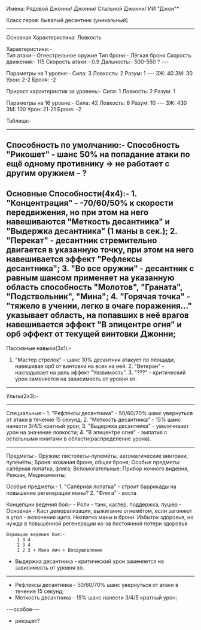 ﻿Имена: Рядовой Джонни/ Джонни/ Стальной Джонни/ ИИ "Джон"*

Класс героя: бывалый десантник (уникальный)

_________________________________________________________________________
Основная Характеристика: Ловкость

Характеристики:-	
	Тип атаки:- Огнестрельное оружие
	Тип брони:- Лёгкая броня
	Скорость движения:- 115
	Скорость атаки:- 0.9
	Дальность:- 500-550 ?
	---

Параметры на 1 уровне:-
	Сила: 3
	Ловкость: 2
	Разум: 1
	---
	ЗЖ: 40
	ЗМ: 30
	Урон: 2-2
	Броня: -2

Прирост характеристик за уровень:-
	Сила: 1
	Ловкость: 2
	Разум: 1

Параметры на 16 уровне:-
	Сила: 42
	Ловкость: 6
	Разум: 10
	---
	ЗЖ: 430
	ЗМ: 100
	Урон: 21-21
	Броня: -2

Таблица:-

_________________________________________________________________________
Способность по умолчанию:-
	Способность "Рикошет" - шанс 50% на попадание атаки по ещё одному противнику => не работает с другим оружием - ?
-------------------------------------------------------------------------
Основные Способности(4х4):-
	1. "Концентрация" - -70/60/50% к скорости передвижения, но при этом на него навешиваются "Меткость десантника" и "Выдержка десантника" (1 маны в сек.);
	2. "Перекат" - десантник стремительно двигается в указанную точку, при этом на него навешивается эффект "Рефлексы десантника";
	3. "Во все оружии" - десантник с равным шансом применяет на указанную область способность "Молотов", "Граната", "Подствольник", "Мина";
	4. "Горячая точка" - "тяжело в учении, легко в очаге поражения..." указывает область, на попавших в неё врагов навешивается эффект "В эпицентре огня" и орб эффект от текущей винтовки Джонни;
-------------------------------------------------------------------------
Пассивные навыки(3х1):-
   1. "Мастер стрелок" - шанс 10% десантник атакует по площади, навешивая орб от винтовки на всех на ней.
	2. "Ветеран" - накладывает на цель эффект "Уязвимость".
	3. "???" - критический урон заменяется на зависимость от уровня хп.
-------------------------------------------------------------------------
Ульты(2х3):-

-------------------------------------------------------------------------
Специальные:-
	1. "Рефлексы десантника" - 50/60/70% шанс увернуться от атаки в течение 15 секунд;
   2. "Меткость десантника" - 15% шанс нанести 3/4/5 кратный урон;
   3. "Выдержка десантника" - увеличивает урон на значение ловкости;
   4. "В эпицентре огня" - эмпатия с остальными юнитами в области(распределение урона).
_________________________________________________________________________

Предметы:-
	Оружие: пистолеты-пулемёты, автоматические винтовки, пулемёты;
	Броня: кожаная броня, общая броня;
	Особые предметы: сапёрная лопатка, фляга;
	Вспомогательные: Прибор ночного видения, Рюкзак, Медикаменты;

Особые предметы:-
	1. "Сапёрная лопатка" - строит баррикады на повышение регенерации маны?
	2. "Фляга" - воста

Концепции ведения боя:-
	- Роли - танк, кастер, поддержка, пушер
	- Основная - Каст деморализации, выжигание огнемётом, если загоняют в угол - включение щита. Нехватка маны и брони. Избыток здоровья, но нужда в повышенной регенерации из-за постоянной потери здоровья.

	Вариации ведения боя:-
		1 3 4
		2 3 4
		1 2 3 + Мана лич + Воодушевление



* Выдержка десантника - критический урон заменяется на зависимость от уровня хп.

---
* Рефлексы десантника - 50/60/70% шанс увернуться от атаки в течение 15 секунд;
* Меткость десантника - 15% шанс нанести 3/4/5 кратный урон;

---особое---
* рикошет?